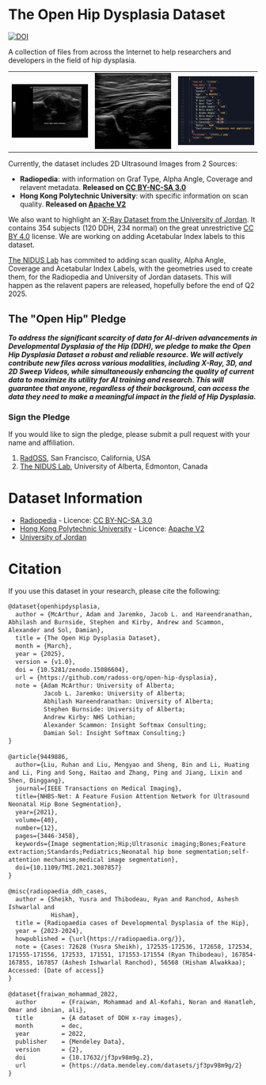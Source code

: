 # The Open Hip Dysplasia Dataset

[![DOI](https://zenodo.org/badge/955042700.svg)](https://doi.org/10.5281/zenodo.15086604)

A collection of files from across the Internet to help researchers and developers in the field of hip dysplasia.

<table>
  <tr>
    <td><img src="radiopedia_ultrasound_2d/167854_1.png" alt="DDH Radiopedia" width="300"></td>
    <td><img src="hong_kong_poly_ultrasound_2d/standard_0.png" alt="DDH Hong Kong PolyU" width="300"></td>
    <td><img src="docs/metadata.png" alt="DDH Radiopedia" width="300"></td>
  </tr>
</table>

Currently, the dataset includes 2D Ultrasound Images from 2 Sources:
- **Radiopedia**: with information on Graf Type, Alpha Angle, Coverage and relavent metadata. **Released on [CC BY-NC-SA 3.0](https://creativecommons.org/licenses/by-nc-sa/3.0/legalcode)**
- **Hong Kong Polytechnic University**: with specific information on scan quality. **Released on [Apache V2](https://www.apache.org/licenses/LICENSE-2.0)**

We also want to highlight an [X-Ray Dataset from the University of Jordan](https://data.mendeley.com/datasets/jf3pv98m9g/2). It contains 354 subjects (120 DDH, 234 normal) on the great unrestrictive [CC BY 4.0](https://creativecommons.org/licenses/by/4.0/) license. We are working on adding Acetabular Index labels to this dataset.

[The NIDUS Lab](https://nidusai.ca) has commited to adding scan quality, Alpha Angle, Coverage and Acetabular Index Labels, with the geometries used to create them, for the Radiopedia and University of Jordan datasets. This will happen as the relavent papers are released, hopefully before the end of Q2 2025.

## The "Open Hip" Pledge

**_To address the significant scarcity of data for AI-driven advancements in Developmental Dysplasia of the Hip (DDH), we pledge to make the Open Hip Dysplasia Dataset a robust and reliable resource. We will actively contribute new files across various modalities, including X-Ray, 3D, and 2D Sweep Videos, while simultaneously enhancing the quality of current data to maximize its utility for AI training and research. This will guarantee that anyone, regardless of their background, can access the data they need to make a meaningful impact in the field of Hip Dysplasia._**

### Sign the Pledge

If you would like to sign the pledge, please submit a pull request with your name and affiliation.

1. [RadOSS](https://github.com/radoss-org), San Francisco, California, USA
2. [The NIDUS Lab](https://nidusai.ca), University of Alberta, Edmonton, Canada


# Dataset Information

* [Radiopedia](radiopedia_ultrasound_2d/README.md) - Licence: [CC BY-NC-SA 3.0](radiopedia_ultrasound_2d/LICENSE)
* [Hong Kong Polytechnic University](hong_kong_poly_ultrasound_2d/README.md) - Licence: [Apache V2](hong_kong_poly_ultrasound_2d/LICENSE)
* [University of Jordan](https://data.mendeley.com/datasets/jf3pv98m9g/2)


# Citation

If you use this dataset in your research, please cite the following:

```
@dataset{openhipdysplasia,
  author = {McArthur, Adam and Jaremko, Jacob L. and Hareendranathan, Abhilash and Burnside, Stephen and Kirby, Andrew and Scammon, Alexander and Sol, Damian},
  title = {The Open Hip Dysplasia Dataset},
  month = {March},
  year = {2025},
  version = {v1.0},
  doi = {10.5281/zenodo.15086604},
  url = {https://github.com/radoss-org/open-hip-dysplasia},
  note = {Adam McArthur: University of Alberta;
          Jacob L. Jaremko: University of Alberta;
          Abhilash Hareendranathan: University of Alberta;
          Stephen Burnside: University of Alberta;
          Andrew Kirby: NHS Lothian;
          Alexander Scammon: Insight Softmax Consulting;
          Damian Sol: Insight Softmax Consulting;}
}

@article{9449886,
  author={Liu, Ruhan and Liu, Mengyao and Sheng, Bin and Li, Huating and Li, Ping and Song, Haitao and Zhang, Ping and Jiang, Lixin and Shen, Dinggang},
  journal={IEEE Transactions on Medical Imaging},
  title={NHBS-Net: A Feature Fusion Attention Network for Ultrasound Neonatal Hip Bone Segmentation},
  year={2021},
  volume={40},
  number={12},
  pages={3446-3458},
  keywords={Image segmentation;Hip;Ultrasonic imaging;Bones;Feature extraction;Standards;Pediatrics;Neonatal hip bone segmentation;self-attention mechanism;medical image segmentation},
  doi={10.1109/TMI.2021.3087857}
}

@misc{radiopaedia_ddh_cases,
  author = {Sheikh, Yusra and Thibodeau, Ryan and Ranchod, Ashesh Ishwarlal and
            Hisham},
  title = {Radiopaedia cases of Developmental Dysplasia of the Hip},
  year = {2023-2024},
  howpublished = {\url{https://radiopaedia.org/}},
  note = {Cases: 72628 (Yusra Sheikh), 172535-172536, 172658, 172534, 171555-171556, 172533, 171551, 171553-171554 (Ryan Thibodeau), 167854-167855, 167857 (Ashesh Ishwarlal Ranchod), 56568 (Hisham Alwakkaa); Accessed: [Date of access]}
}

@dataset{fraiwan_mohammad_2022,
  author       = {Fraiwan, Mohammad and Al-Kofahi, Noran and Hanatleh, Omar and ibnian, ali},
  title        = {A dataset of DDH x-ray images},
  month        = dec,
  year         = 2022,
  publisher    = {Mendeley Data},
  version      = {2},
  doi          = {10.17632/jf3pv98m9g.2},
  url          = {https://data.mendeley.com/datasets/jf3pv98m9g/2}
}
```